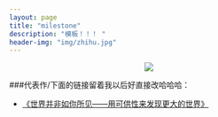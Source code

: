 ```yaml
---
layout: page
title: "milestone"
description: "模板！！！ "
header-img: "img/zhihu.jpg"
---
```



<center>
    <p><img src="http://7xlfkx.com1.z0.glb.clouddn.com/white2.jpg" align="center"></p>
</center>


###代表作/下面的链接留着我以后好直接改哈哈哈：

- [《世界并非如你所见——用可供性来发现更大的世界》](http://www.jianshu.com/p/6f1404e0240d)







